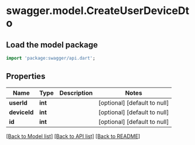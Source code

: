 # swagger.model.CreateUserDeviceDto

## Load the model package
```dart
import 'package:swagger/api.dart';
```

## Properties
Name | Type | Description | Notes
------------ | ------------- | ------------- | -------------
**userId** | **int** |  | [optional] [default to null]
**deviceId** | **int** |  | [optional] [default to null]
**id** | **int** |  | [optional] [default to null]

[[Back to Model list]](../README.md#documentation-for-models) [[Back to API list]](../README.md#documentation-for-api-endpoints) [[Back to README]](../README.md)


